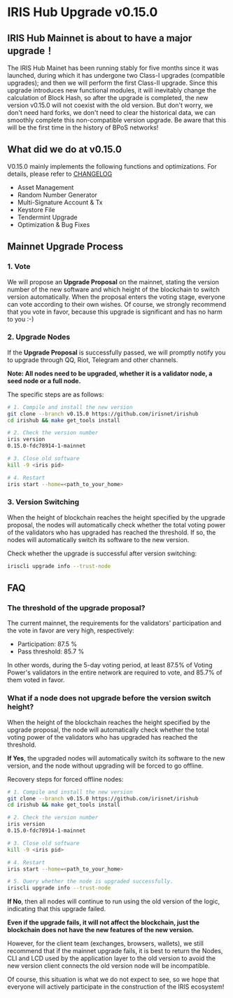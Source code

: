 # IRIS Hub Upgrade v0.15.0

## IRIS Hub Mainnet is about to have a major upgrade！

The IRIS Hub Mainet has been running stably for five months since it was launched, during which it has undergone two Class-I upgrades (compatible upgrades); and then we will perform the first Class-II upgrade. Since this upgrade introduces new functional modules, it will inevitably change the calculation of Block Hash, so after the upgrade is completed, the new version v0.15.0 will not coexist with the old version. But don't worry, we don't need hard forks, we don't need to clear the historical data, we can smoothly complete this non-compatible version upgrade. Be aware that this will be the first time in the history of BPoS networks!

## What did we do at v0.15.0

V0.15.0 mainly implements the following functions and optimizations. For details, please refer to [CHANGELOG](https://github.com/irisnet/irishub/blob/v0.15.0/CHANGELOG.md#0150)

- Asset Management
- Random Number Generator
- Multi-Signature Account & Tx
- Keystore File
- Tendermint Upgrade
- Optimization & Bug Fixes


## Mainnet Upgrade Process

### 1. Vote

We will propose an **Upgrade Proposal** on the mainnet, stating the version number of the new software and which height of the blockchain to switch version automatically. When the proposal enters the voting stage, everyone can vote according to their own wishes. Of course, we strongly recommend that you vote in favor, because this upgrade is significant and has no harm to you :-)

### 2. Upgrade Nodes

If the  **Upgrade Proposal**  is successfully passed, we will promptly notify you to upgrade through QQ, Riot, Telegram and other channels.

**Note: All nodes need to be upgraded, whether it is a validator node, a seed node or a full node.**

The specific steps are as follows:

```bash
# 1. Compile and install the new version
git clone --branch v0.15.0 https://github.com/irisnet/irishub
cd irishub && make get_tools install

# 2. Check the version number
iris version
0.15.0-fdc78914-1-mainnet

# 3. Close old software
kill -9 <iris pid>

# 4. Restart
iris start --home=<path_to_your_home>
```

### 3. Version Switching

When the height of blockchain reaches the height specified by the upgrade proposal, the nodes will automatically check whether the total voting power of the validators who has upgraded has reached the threshold. If so, the nodes will automatically switch its software to the new version.

Check whether the upgrade is successful after version switching:

```bash
iriscli upgrade info --trust-node
```

## FAQ

### The threshold of the upgrade proposal?

The current mainnet, the requirements for the validators' participation and the vote in favor are very high, respectively:

- Participation: 87.5 %
- Pass threshold: 85.7 %

In other words, during the 5-day voting period, at least 87.5% of Voting Power's validators in the entire network are required to vote, and 85.7% of them voted in favor.

### What if a node does not upgrade before the version switch height?

When the height of the blockchain reaches the height specified by the upgrade proposal, the node will automatically check whether the total voting power of the validators who has upgraded has reached the threshold.

**If Yes**, the upgraded nodes will automatically switch its software to the new version, and the node without upgrading will be forced to go offline.

Recovery steps for forced offline nodes:

```bash
# 1. Compile and install the new version
git clone --branch v0.15.0 https://github.com/irisnet/irishub
cd irishub && make get_tools install

# 2. Check the version number
iris version
0.15.0-fdc78914-1-mainnet

# 3. Close old software
kill -9 <iris pid>

# 4. Restart
iris start --home=<path_to_your_home>

# 5. Query whether the node is upgraded successfully.
iriscli upgrade info --trust-node
```

**If No**, then all nodes will continue to run using the old version of the logic, indicating that this upgrade failed.

**Even if the upgrade fails, it will not affect the blockchain, just the blockchain does not have the new features of the new version.**

However, for the client team (exchanges, browsers, wallets), we still recommend that if the mainnet upgrade fails, it is best to return the Nodes, CLI and LCD used by the application layer to the old version to avoid the new version client connects the old version node will be incompatible.

Of course, this situation is what we do not expect to see, so we hope that everyone will actively participate in the construction of the IRIS ecosystem!
